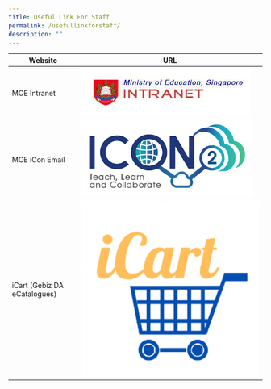 ```yaml
---
title: Useful Link For Staff
permalink: /usefullinkforstaff/
description: ""
---
```

| Website | URL |
| -------- | -------- | 
|MOE Intranet |<a href="https://intranet.moe.gov.sg/"></a>![MOE Intranet](/images/moe%20intranet.jfif) | 
|MOE iCon Email| <a href="https://icon.moe.edu.sg"></a><a>![MOE iCon Email](/images/moe%20icon%20email.png)|
|iCart (Gebiz DA eCatalogues)|</a><a href="https://intranet.moe.gov.sg/moeprocurement/Pages/iCart.aspx"></a> ![iCart (Gebiz DA eCatalogues)](/images/icart%20logo.png)|
